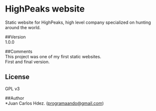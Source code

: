 HighPeaks website
==========================  
Static website for HighPeaks, high level company specialized on hunting around the world.

##Version  
1.0.0  
  
##Comments  
This project was one of my first static websites.  
First and final version.  
  
## License  
GPL v3    
    
##Author  
*Juan Carlos Hdez. (programaando@gmail.com)  